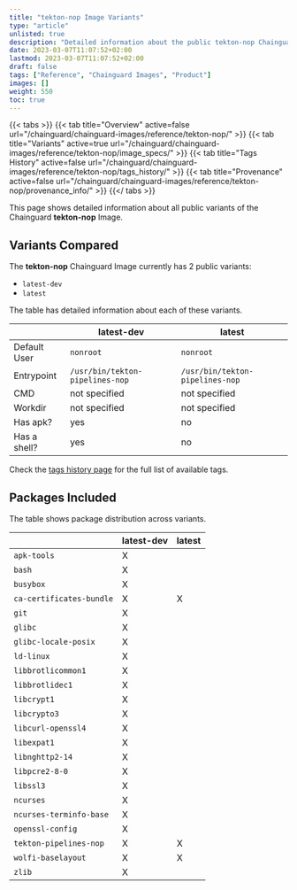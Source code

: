 ```yaml
---
title: "tekton-nop Image Variants"
type: "article"
unlisted: true
description: "Detailed information about the public tekton-nop Chainguard Image variants"
date: 2023-03-07T11:07:52+02:00
lastmod: 2023-03-07T11:07:52+02:00
draft: false
tags: ["Reference", "Chainguard Images", "Product"]
images: []
weight: 550
toc: true
---
```


{{< tabs >}}
{{< tab title="Overview" active=false url="/chainguard/chainguard-images/reference/tekton-nop/" >}}
{{< tab title="Variants" active=true url="/chainguard/chainguard-images/reference/tekton-nop/image_specs/" >}}
{{< tab title="Tags History" active=false url="/chainguard/chainguard-images/reference/tekton-nop/tags_history/" >}}
{{< tab title="Provenance" active=false url="/chainguard/chainguard-images/reference/tekton-nop/provenance_info/" >}}
{{</ tabs >}}

This page shows detailed information about all public variants of the Chainguard **tekton-nop** Image.

## Variants Compared
The **tekton-nop** Chainguard Image currently has 2 public variants: 

- `latest-dev`
- `latest`

The table has detailed information about each of these variants.

|              | latest-dev                      | latest                          |
|--------------|---------------------------------|---------------------------------|
| Default User | `nonroot`                       | `nonroot`                       |
| Entrypoint   | `/usr/bin/tekton-pipelines-nop` | `/usr/bin/tekton-pipelines-nop` |
| CMD          | not specified                   | not specified                   |
| Workdir      | not specified                   | not specified                   |
| Has apk?     | yes                             | no                              |
| Has a shell? | yes                             | no                              |

Check the [tags history page](/chainguard/chainguard-images/reference/tekton-nop/tags_history/) for the full list of available tags.

## Packages Included
The table shows package distribution across variants.

|                          | latest-dev | latest |
|--------------------------|------------|--------|
| `apk-tools`              | X          |        |
| `bash`                   | X          |        |
| `busybox`                | X          |        |
| `ca-certificates-bundle` | X          | X      |
| `git`                    | X          |        |
| `glibc`                  | X          |        |
| `glibc-locale-posix`     | X          |        |
| `ld-linux`               | X          |        |
| `libbrotlicommon1`       | X          |        |
| `libbrotlidec1`          | X          |        |
| `libcrypt1`              | X          |        |
| `libcrypto3`             | X          |        |
| `libcurl-openssl4`       | X          |        |
| `libexpat1`              | X          |        |
| `libnghttp2-14`          | X          |        |
| `libpcre2-8-0`           | X          |        |
| `libssl3`                | X          |        |
| `ncurses`                | X          |        |
| `ncurses-terminfo-base`  | X          |        |
| `openssl-config`         | X          |        |
| `tekton-pipelines-nop`   | X          | X      |
| `wolfi-baselayout`       | X          | X      |
| `zlib`                   | X          |        |

